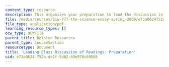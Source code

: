 ```yaml
---
content_type: resource
description: This organizes your preparation to lead the discussion in a written form.
file: /media/courses/21w-777-the-science-essay-spring-2009/e73a0624752ade1f9db269e976c69508_MIT21W_777s09_res01_preparation.pdf
file_type: application/pdf
learning_resource_types: []
ocw_type: OCWFile
parent_title: Related Resources
parent_type: CourseSection
resourcetype: Document
title: 'Leading Class Discussion of Readings: Preparation'
uid: e73a0624-752a-de1f-9db2-69e976c69508
---
```

